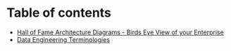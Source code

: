 # Table of contents

* [Hall of Fame Architecture Diagrams - Birds Eye View of your Enterprise](README.md)
* [Data Engineering Terminologies](data-engineering-terminologies.md)
